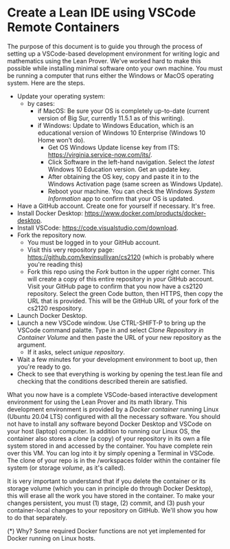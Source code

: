 # Create a Lean IDE using VSCode Remote Containers

The purpose of this document is to guide you through the process of setting up a VSCode-based development environment for writing logic and mathematics using the Lean Prover. We've worked hard to make this possible while installing minimal software onto your own machine. 
You must be running a computer that runs either the Windows or MacOS operating system. Here are the steps.

- Update your operating system:
  - by cases:
    - if MacOS: Be sure your OS is completely up-to-date (current version of Big Sur, currently 11.5.1 as of this writing).
    - if Windows: Update to Windows Education, which is an educational version of Windows 10 Enterprise (Windows 10 Home won't do).
      - Get OS Windows Update license key from ITS: https://virginia.service-now.com/its/.  
      - Click Software in the left-hand navigation. Select the *latest* Windows 10 Education version. Get an update key.
      - After obtaining the OS key, copy and paste it in to the Windows Activation page (same screen as Windows Update).
      - Reboot your machine. You can check the Windows *System Information* app to confirm that your OS is updated.
- Have a GitHub account. Create one for yourself if necessary. It's free.
- Install Docker Desktop: https://www.docker.com/products/docker-desktop.
- Install VSCode: https://code.visualstudio.com/download.
- Fork the repository now.
  - You must be logged in to your GitHub account.
  - Visit this very repository page: https://github.com/kevinsullivan/cs2120 (which is probably where you're reading this)
  - Fork this repo using the *Fork* button in the upper right corner. This will create a copy of this entire repository in *your* GitHub account. Visit your GitHub page to confirm that you now have a cs2120 repository. Select the green Code button, then HTTPS, then copy the URL that is provided. This will be the GitHub URL of your fork of the cs2120 respository.
- Launch Docker Desktop.
- Launch a new VSCode window. Use CTRL-SHIFT-P to bring up the VSCode command palatte. Type in and select *Clone Repository in Container Volume* and then paste the URL of your new repository as the argument.
  - If it asks, select *unique repository*.
- Wait a few minutes for your development environment to boot up, then you're ready to go.
- Check to see that everything is working by opening the test.lean file and checking that the conditions described therein are satisfied.

What you now have is a complete VSCode-based interactive development environment for using the Lean Prover and its math library. This development environment is provided by a *Docker container* running Linux (Ubuntu 20.04 LTS) configured with all the necessary software. You should not have to install any software beyond Docker Desktop and VSCode on your host (laptop) computer. In addition to running our Linux OS, the container also stores a *clone* (a copy) of your repository in its own a file system stored in and accessed by the container. You have complete rein over this VM. You can log into it by simply opening a Terminal in VSCode. The clone of your repo is in the /workspaces folder within the container file system (or storage *volume*, as it's called).

It is very important to understand that if you delete the container or its storage volume (which you can in principle do through Docker Desktop), this will erase all the work you have stored in the container. To make your changes persistent, you must (1) stage, (2) commit, and (3) push your container-local changes to your repository on GitHub. We'll show you how to do that separately.

(*) Why? Some required Docker functions are not yet implemented for Docker running on Linux hosts.
